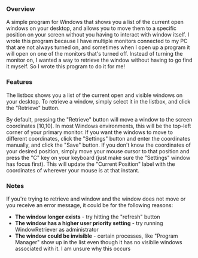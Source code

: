 ### Overview

A simple program for Windows that shows you a list of the current open windows on your desktop, and allows you to move them to a specific position on your screen without you having to interact with window itself.  I wrote this program because I have multiple monitors connected to my PC that are not always turned on, and sometimes when I open up a program it will open on one of the monitors that's turned off.  Instead of turning the monitor on, I wanted a way to retrieve the window without having to go find it myself.  So I wrote this program to do it for me!

### Features

The listbox shows you a list of the current open and visible windows on your desktop.  To retrieve a window, simply select it in the listbox, and click the "Retrieve" button.

By default, pressing the "Retrieve" button will move a window to the screen coordinates [10,10].  In most Windows environments, this will be the top-left corner of your primary monitor.  If you want the windows to move to different coordinates, click the "Settings" button and enter the coordinates manually, and click the "Save" button.  If you don't know the coordinates of your desired position, simply move your mouse cursor to that position and press the "C" key on your keyboard (just make sure the "Settings" window has focus first).  This will update the "Current Position" label with the coordinates of wherever your mouse is at that instant.

### Notes

If you're trying to retrieve and window and the window does not move or you receive an error message, it could be for the following reasons:

+ **The window longer exists** - try hitting the "refresh" button
+ **The window has a higher user priority setting** - try running WindowRetriever as administrator
+ **The window could be invisible** - certain processes, like "Program Manager" show up in the list even though it has no visibile windows associated with it. I am unsure why this occurs